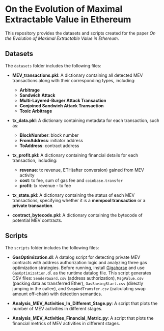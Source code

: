 # On the Evolution of Maximal Extractable Value in Ethereum

This repository provides the datasets and scripts created for the paper *On the Evolution of Maximal Extractable Value in Ethereum*.

## Datasets

The `datasets` folder includes the following files:

- **MEV_transactions.pkl**: A dictionary containing all detected MEV transactions along with their corresponding types, including:
  - **Arbitrage**
  - **Sandwich Attack**
  - **Multi-Layered-Burger Attack Transaction**
  - **Conjoined Sandwich Attack Transaction**
  - **Toxic Arbitrage**

- **tx_data.pkl**: A dictionary containing metadata for each transaction, such as:
  - **BlockNumber**: block number
  - **FromAddress**: initiator address
  - **ToAddress**: contract address

- **tx_profit.pkl**: A dictionary containing financial details for each transaction, including:
  - **revenue**: tx revenue, ETH(after conversion) gained from MEV activity
  - **cost**: tx fee, sum of gas fee and `coinbase.transfer`
  - **profit**: tx revenue - tx fee

- **tx_state.pkl**: A dictionary containing the status of each MEV transactions, specifying whether it is a **mempool transaction** or a **private transaction**.

- **contract_bytecode.pkl**: A dictionary containing the bytecode of potential MEV contracts.

## Scripts

The `scripts` folder includes the following files:

- **GasOptimization.dl**: A datalog script for detecting private MEV contracts with address authorization logic and analyzing three gas optimization strategies. Before running, install [Gigahorse](https://github.com/nevillegrech/gigahorse-toolchain) and use `GasOptimization.dl` as the runtime datalog file. This script generates CSV files: `SenderGuard.csv` (address authorization), `MsgValue.csv` (packing data as transferred Ether), `GasSavingStart.csv` (directly jumping in the callee), and `SwapAndTransfer.csv` (calculating swap amount off-chain) with detection semantics.


- **Analysis_MEV_Activities_In_Different_Stage.py**: A script that plots the number of MEV activities in different stages.


- **Analysis_MEV_Activities_Financial_Metric.py**: A script that plots the financial metrics of MEV activities in different stages.
